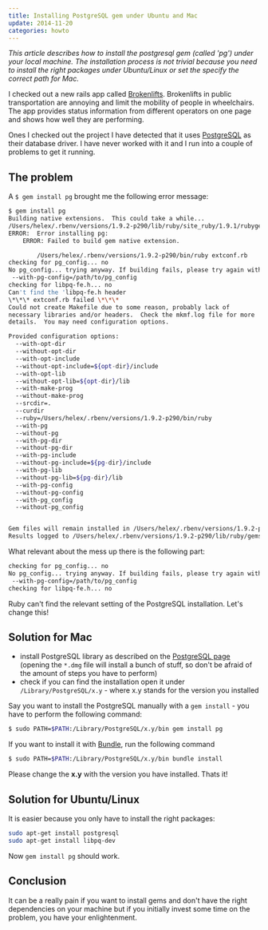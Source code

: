 ```yaml
---
title: Installing PostgreSQL gem under Ubuntu and Mac
update: 2014-11-20
categories: howto
---
```


*This article describes how to install the postgresql gem (called 'pg') under your local machine.  The installation process is not trivial because you need to install the right packages under Ubuntu/Linux or set the specify the correct path for Mac.*


I checked out a new rails app called [Brokenlifts](https://github.com/sozialhelden/brokenlift). Brokenlifts in public transportation are annoying and limit the mobility of people in wheelchairs. The app provides status information from different operators on one page and shows how well they are performing.


Ones I checked out the project I have detected that it uses [PostgreSQL](http://www.rhok.org/node/20654) as their database driver. I have never worked with it and I run into a couple of problems to get it running.


## The problem

A `$ gem install pg` brought me the following error message:


```bash
$ gem install pg
Building native extensions.  This could take a while...
/Users/helex/.rbenv/versions/1.9.2-p290/lib/ruby/site_ruby/1.9.1/rubygems/ext/builder.rb:48: warning: Insecure world writable dir /Users/helex/bin in PATH, mode 040777
ERROR:  Error installing pg:
	ERROR: Failed to build gem native extension.

        /Users/helex/.rbenv/versions/1.9.2-p290/bin/ruby extconf.rb
checking for pg_config... no
No pg_config... trying anyway. If building fails, please try again with
 --with-pg-config=/path/to/pg_config
checking for libpq-fe.h... no
Can't find the 'libpq-fe.h header
\*\*\* extconf.rb failed \*\*\*
Could not create Makefile due to some reason, probably lack of
necessary libraries and/or headers.  Check the mkmf.log file for more
details.  You may need configuration options.

Provided configuration options:
  --with-opt-dir
  --without-opt-dir
  --with-opt-include
  --without-opt-include=${opt-dir}/include
  --with-opt-lib
  --without-opt-lib=${opt-dir}/lib
  --with-make-prog
  --without-make-prog
  --srcdir=.
  --curdir
  --ruby=/Users/helex/.rbenv/versions/1.9.2-p290/bin/ruby
  --with-pg
  --without-pg
  --with-pg-dir
  --without-pg-dir
  --with-pg-include
  --without-pg-include=${pg-dir}/include
  --with-pg-lib
  --without-pg-lib=${pg-dir}/lib
  --with-pg-config
  --without-pg-config
  --with-pg_config
  --without-pg_config


Gem files will remain installed in /Users/helex/.rbenv/versions/1.9.2-p290/lib/ruby/gems/1.9.1/gems/pg-0.13.2 for inspection.
Results logged to /Users/helex/.rbenv/versions/1.9.2-p290/lib/ruby/gems/1.9.1/gems/pg-0.13.2/ext/gem_make.out
```


What relevant about the mess up there is the following part:


```bash
checking for pg_config... no
No pg_config... trying anyway. If building fails, please try again with
 --with-pg-config=/path/to/pg_config
checking for libpq-fe.h... no
```


Ruby can't find the relevant setting of the PostgreSQL installation. Let's change this!


## Solution for Mac

- install PostgreSQL library as described on the [PostgreSQL page](http://www.postgresql.org/download/macosx/) (opening the `*.dmg` file will install a bunch of stuff, so don't be afraid of the amount of steps you have to perform)
- check if you can find the installation open it under `/Library/PostgreSQL/x.y` - where x.y stands for the version you installed


Say you want to install the PostgreSQL manually with a `gem install` - you have to perform the following command:


```bash
$ sudo PATH=$PATH:/Library/PostgreSQL/x.y/bin gem install pg
```


If you want to install it with [Bundle](http://gembundler.com/), run the following command


```bash
$ sudo PATH=$PATH:/Library/PostgreSQL/x.y/bin bundle install
```


Please change the **x.y** with the version you have installed. Thats it!


## Solution for Ubuntu/Linux

It is easier because you only have to install the right packages:


```bash
sudo apt-get install postgresql
sudo apt-get install libpq-dev
```


Now `gem install pg` should work.


## Conclusion

It can be a really pain if you want to install gems and don't have the right dependencies on your machine but if you initially invest some time on the problem, you have your enlightenment.

